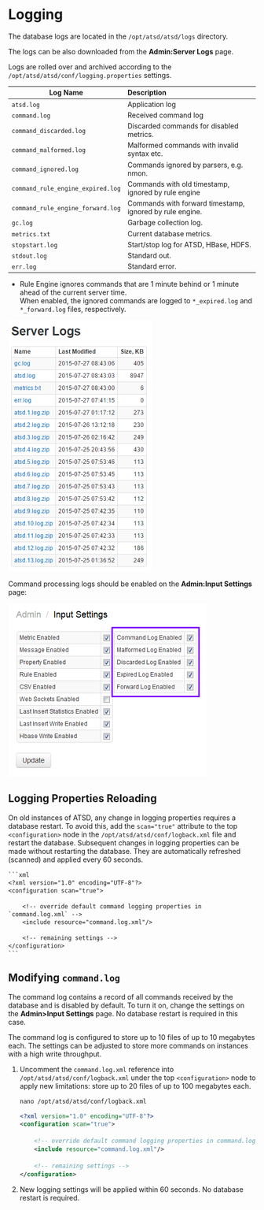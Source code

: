 # Logging

The database logs are located in the `/opt/atsd/atsd/logs` directory.

The logs can be also downloaded from the **Admin:Server Logs** page.

Logs are rolled over and archived according to the `/opt/atsd/atsd/conf/logging.properties` settings.

|**Log Name**|**Description**|
|---|:---|
|`atsd.log`|Application log|
|`command.log`|Received command log|
|`command_discarded.log`|Discarded commands for disabled metrics.|
|`command_malformed.log`|Malformed commands with invalid syntax etc.| 
|`command_ignored.log`|Commands ignored by parsers, e.g. nmon. |
|`command_rule_engine_expired.log`|Commands with old timestamp, ignored by rule engine|
|`command_rule_engine_forward.log`|Commands with forward timestamp, ignored by rule engine.|
|`gc.log`|Garbage collection log.|
|`metrics.txt`|Current database metrics.|
|`stopstart.log`|Start/stop log for ATSD, HBase, HDFS.|
|`stdout.log`|Standard out.|
|`err.log`|Standard error.|

* Rule Engine ignores commands that are 1 minute behind or 1 minute ahead of the current server time.<br>When enabled, the ignored commands are logged to `*_expired.log` and `*_forward.log` files, respectively.

![server logs](images/server_logs_atsd.png "server_logs_atsd")

Command processing logs should be enabled on the **Admin:Input Settings** page:

![](server-logs-command-files.png)

## Logging Properties Reloading

On old instances of ATSD, any change in logging properties requires a database restart. To avoid this, add the `scan="true"` attribute to the top `<configuration>` node in the `/opt/atsd/atsd/conf/logback.xml` file and restart the database. Subsequent changes in logging properties can be made without restarting the database. They are automatically refreshed (scanned) and applied every 60 seconds.

    ```xml
    <?xml version="1.0" encoding="UTF-8"?>
    <configuration scan="true">
	
		<!-- override default command logging properties in `command.log.xml` -->
        <include resource="command.log.xml"/>
		
		<!-- remaining settings -->
    </configuration>
    ```

## Modifying `command.log`

The command log contains a record of all commands received by the database and is disabled by default. To turn it on, change the settings on the **Admin>Input Settings** page. No database restart is required in this case.

The command log is configured to store up to 10 files of up to 10 megabytes each.  The settings can be adjusted to store more commands on instances with a high write throughput.

1. Uncomment the `command.log.xml` reference into `/opt/atsd/atsd/conf/logback.xml` under the top `<configuration>` node to apply new limitations: store up to 20 files of up to 100 megabytes each.

    ```
    nano /opt/atsd/atsd/conf/logback.xml
    ```
    
    ```xml
    <?xml version="1.0" encoding="UTF-8"?>
    <configuration scan="true">
	
		<!-- override default command logging properties in command.log.xml -->
        <include resource="command.log.xml"/>
		
		<!-- remaining settings -->
    </configuration>
    ```
	
2. New logging settings will be applied within 60 seconds. No database restart is required.
